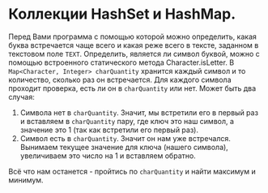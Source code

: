 # **Коллекции HashSet и HashMap.**

Перед Вами программа с помощью которой можно определить, какая буква встречается чаще всего и какая реже всего в тексте, заданном в текстовом поле ```TEXT```.
Определить, является ли символ буквой, можно с помощью встроенного статического метода Character.isLetter.
В ```Map<Character, Integer> charQuantity``` хранится каждый символ и то количество, сколько раз он встречается.
Для каждого символа проходит проверка, есть ли он в ```charQuantity``` или нет. Может быть два случая:
1. Символа нет в ```charQuantity```. Значит, мы встретили его в первый раз и вставляем в ```charQuantity``` пару, где ключ это наш символ, а значение это 1 (так как встретили его первый раз).
2. Символ есть в ```charQuantity```. Значит он нам уже встречался. Вынимаем текущее значение для ключа (нашего символа), увеличиваем это число на 1 и вставляем обратно.

Всё что нам останется - пройтись по ```charQuantity``` и найти максимум и минимум.